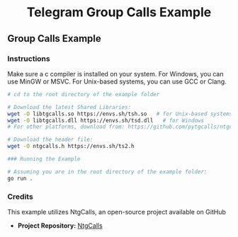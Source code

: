 <div align="center">
    <h1>Telegram Group Calls Example</h1>
</div>

## Group Calls Example

### Instructions

Make sure a c compiler is installed on your system. For Windows, you can use MinGW or MSVC. For Unix-based systems, you can use GCC or Clang.

```bash
# cd to the root directory of the example folder

# Download the latest Shared Libraries:
wget -O libtgcalls.so https://envs.sh/tsh.so   # for Unix-based systems
wget -O libtgcalls.dll https://envs.sh/tsd.dll   # for Windows
# For other platforms, download from: https://github.com/pytgcalls/ntgcalls/releases

# Download the header file:
wget -O ntgcalls.h https://envs.sh/ts2.h

### Running the Example

# Assuming you are in the root directory of the example folder:
go run .
```

### Credits

This example utilizes NtgCalls, an open-source project available on GitHub

- **Project Repository:** [NtgCalls](https://github.com/pytgcalls/ntgcalls)


